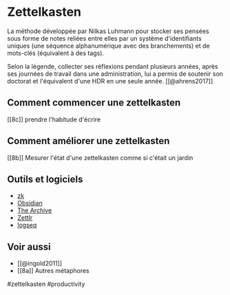 # Zettelkasten

La méthode développée par Nilkas Luhmann pour stocker ses pensées sous forme de notes reliées entre elles par un système d'identifiants uniques (une séquence alphanumérique avec des branchements) et de mots-clés (équivalent à des tags).

Selon la légende, collecter ses réflexions pendant plusieurs années, après ses journées de travail dans une administration, lui a permis de soutenir son doctorat et l'équivalent d'une HDR en une seule année. [[@ahrens2017]]

## Comment commencer une zettelkasten

[[8c]] prendre l'habitude d'écrire

## Comment améliorer une zettelkasten

[[8b]] Mesurer l'état d'une zettelkasten comme si c'était un jardin

## Outils et logiciels

- [zk](https://github.com/mickael-menu/zk/)
- [Obsidian](https://obsidian.md/)
- [The Archive](https://zettelkasten.de/the-archive/)
- [Zettlr]
- [logseq]

[Zettlr]: https://www.zettlr.com/
[logseq]: https://logseq.com/

## Voir aussi
- [[@ingold2011]]
- [[8a]] Autres métaphores

#zettelkasten #productivity 
